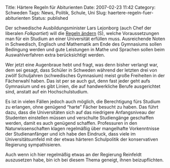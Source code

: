 Title: Härtere Regeln für Abiturienten
Date: 2007-02-23 11:42
Category: Schweden
Tags: News, Politik, Schule, Uni
Slug: haertere-regeln-fuer-abiturienten
Status: published

Der schwedische Ausbildungsminister Lars Lejonborg (auch Chef der
liberalen *Folkpartiet*) will die [Regeln
ändern](http://www.sr.se/Ekot/artikel.asp?artikel=1214120) (S), welche
Voraussetzungen man für ein Studium an einer Universität erfüllen muss.
Ausreichende Noten in Schwedisch, Englisch und Mathematik am Ende des
Gymnasiums sollen Bedingung werden und gute Leistungen in Mathe und
Sprachen sollen beim Auswahlverfahren extra berücksichtigt werden.

Wer jetzt eine Augenbraue hebt und fragt, was denn bisher verlangt war,
dem sei gesagt, dass Schüler in Schweden während der letzten drei von
zwölf Schuljahren (schwedisches Gymnasium) meist große Freiheiten in der
Fächerwahl haben. Das ist per se auch gut, denn fast jeder geht aufs
Gymnasium und es gibt Linien, die auf handwerkliche Berufe ausgerichtet
sind, anstatt auf ein Hochschulstudium.

Es ist in vielen Fällen jedoch auch möglich, die Berechtigung fürs
Studium zu erlangen, ohne genügend “harte” Fächer besucht zu haben. Das
führt dazu, dass die Universitäten sich auf das niedrigere Anfangsniveau
der Studenten einstellen müssen und verschulte Studiengänge geschaffen
werden, damit es auch genügend schaffen. Professuren in den
Naturwissenschaften klagen regelmäßig über mangelhafte Vorkenntnisse der
Studienanfänger und ich habe den Eindruck, dass viele im
Universitätsumfeld mit der etwas härteren Schulpolitik der konservativen
Regierung sympathisieren.

Auch wenn ich hier regelmäßig etwas an der Regierung Reinfeldt
auszusetzen habe, bin ich bei diesem Thema geneigt, ihnen
beizupflichten.

